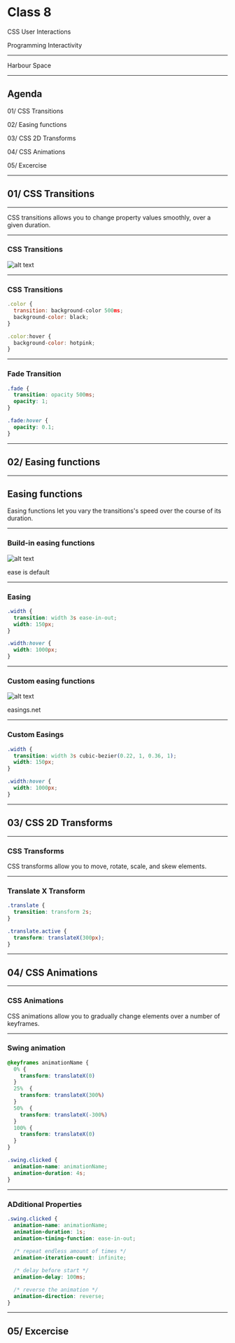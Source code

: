 # Class 8

CSS User Interactions

Programming Interactivity

 ----

Harbour Space

---

## Agenda

01/ CSS Transitions

02/ Easing functions

03/ CSS 2D Transforms

04/ CSS Animations

05/ Excercise

---

## 01/ CSS Transitions

---

CSS transitions allows you to change property values smoothly, over a given duration.

---

### CSS Transitions

![alt text](attachment/transition.png)

---

### CSS Transitions

``` javascript
.color {
  transition: background-color 500ms;
  background-color: black;
}

.color:hover {
  background-color: hotpink;
}
```

---

### Fade Transition

``` css
.fade {
  transition: opacity 500ms;
  opacity: 1;
}

.fade:hover {
  opacity: 0.1;
}
```


---

## 02/ Easing functions

---

## Easing functions

Easing functions let you vary the transitions's speed over the course of its duration.

---

### Build-in easing functions

![alt text](attachment/easing-functions.png)

ease is default

---

### Easing

``` css
.width {
  transition: width 3s ease-in-out;
  width: 150px;
}

.width:hover {
  width: 1000px;
}
```

---

### Custom easing functions

![alt text](attachment/custom-easing-functions.png)

easings.net

---

### Custom Easings

``` css
.width {
  transition: width 3s cubic-bezier(0.22, 1, 0.36, 1);
  width: 150px;
}

.width:hover {
  width: 1000px;
}
```

---

## 03/ CSS 2D Transforms

---

### CSS Transforms

CSS transforms allow you to move, rotate, scale, and skew elements.

---

### Translate X Transform

``` css
.translate {
  transition: transform 2s;
}

.translate.active {
  transform: translateX(300px); 
}
```

---

## 04/ CSS Animations

---

### CSS Animations

CSS animations allow you to gradually change elements over a number of keyframes.

---

### Swing animation

``` css
@keyframes animationName {
  0% {
    transform: translateX(0)
  }
  25%  {
    transform: translateX(300%)
  }
  50%  {
    transform: translateX(-300%)
  }
  100% {
    transform: translateX(0)
  }
}

.swing.clicked {
  animation-name: animationName;
  animation-duration: 4s;
}
```

---

### ADditional Properties

``` css
.swing.clicked {
  animation-name: animationName;
  animation-duration: 1s;
  animation-timing-function: ease-in-out;
  
  /* repeat endless amount of times */
  animation-iteration-count: infinite;

  /* delay before start */
  animation-delay: 100ms;

  /* reverse the animation */
  animation-direction: reverse;
}
```

---

## 05/ Excercise